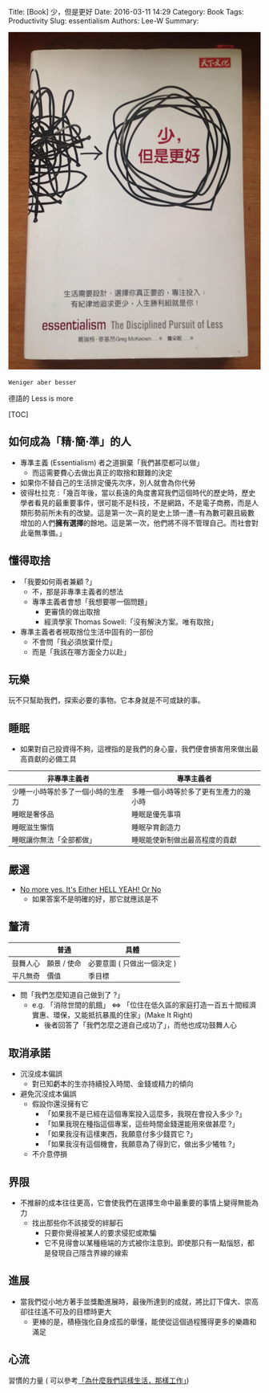 Title: [Book] 少，但是更好
Date: 2016-03-11 14:29
Category: Book
Tags: Productivity
Slug: essentialism
Authors: Lee-W
Summary:

![Essentialism](/images/books/zJS927h.jpg)

```text
Weniger aber besser
```

德語的 Less is more

<!--more-->

[TOC]

## 如何成為「精‧簡‧準」的人

* 專準主義 (Essentialism) 者之道摒棄「我們甚麼都可以做」
    * 而這需要費心去做出真正的取捨和艱難的決定
* 如果你不替自己的生活排定優先次序，別人就會為你代勞
* 彼得杜拉克 :「幾百年後，當以長遠的角度書寫我們這個時代的歷史時，歷史學者看見的最重要事件，很可能不是科技，不是網路，不是電子商務，而是人類形勢前所未有的改變。這是第一次─真的是史上頭一遭─有為數可觀且級數增加的人們**擁有選擇**的餘地。這是第一次，他們將不得不管理自己。而社會對此毫無準備。」

## 懂得取捨

* 「我要如何兩者兼顧 ?」
    * 不，那是非專準主義者的想法
    * 專準主義者會想「我想要哪一個問題」
        * 更審慎的做出取捨
        * 經濟學家 Thomas Sowell:「沒有解決方案。唯有取捨」
* 專準主義者者視取捨位生活中固有的一部份
    * 不會問「我必須放棄什麼」
    * 而是「我該在哪方面全力以赴」

## 玩樂

玩不只幫助我們，探索必要的事物。它本身就是不可或缺的事。

## 睡眠

* 如果對自己投資得不夠，這裡指的是我們的身心靈，我們便會損害用來做出最高貢獻的必備工具

| 非專準主義者 | 專準主義者 |
|---|---|
| 少睡一小時等於多了一個小時的生產力 | 多睡一個小時等於多了更有生產力的幾小時 |
| 睡眠是奢侈品 | 睡眠是優先事項 |
| 睡眠滋生懶惰 | 睡眠孕育創造力 |
| 睡眠讓你無法「全部都做」| 睡眠能使新制做出最高程度的貢獻 |

## 嚴選

* [No more yes. It's Either HELL YEAH! Or No](https://www.youtube.com/watch?time_continue=60&v=1ehWlVeMrqw)
    * 如果答案不是明確的好，那它就應該是不

## 釐清

|  | 普通 | 具體 |
|---|---|---|
| 鼓舞人心 | 願景 / 使命   | 必要意圖 ( 只做出一個決定 )|
| 平凡無奇 | 價值 | 季目標 |

* 問「我們怎麼知道自己做到了 ?」
    * e.g. 「消除世間的飢餓」 ⇔ 「位住在低久區的家庭打造一百五十間經濟實惠、環保，又能抵抗暴風的住家」(Make It Right)
        * 後者回答了「我們怎麼之道自己成功了」，而他也成功鼓舞人心

## 取消承諾

* 沉沒成本偏誤
    * 對已知虧本的生亦持續投入時間、金錢或精力的傾向
* 避免沉沒成本偏誤
    * 假設你還沒擁有它
        * 「如果我不是已經在這個專案投入這麼多，我現在會投入多少 ?」
        * 「如果我現在種指這個專案，這些時間金錢還能用來做甚麼 ?」
        * 「如果我沒有這樣東西，我願意付多少錢買它 ?」
        * 「如果我沒有這個機會，我願意為了得到它，做出多少犧牲 ?」
    * 不介意停損

## 界限

* 不推辭的成本往往更高，它會使我們在選擇生命中最重要的事情上變得無能為力
    * 找出那些你不該接受的絆腳石
        * 只要你覺得被某人的要求侵犯或欺騙
        * 它不見得會以某種極端的方式被你注意到。即使那只有一點惱怒，都是發現自己隱含界線的線索

## 進展

* 當我們從小地方著手並獎勵進展時，最後所達到的成就，將比訂下偉大、崇高卻往往遙不可及的目標時更大
    * 更棒的是，積極強化自身成孤的舉懂，能使從這個過程獲得更多的樂趣和滿足

## 心流

習慣的力量 ( 可以參考[「為什麼我們這樣生活，那樣工作」]({filename}/posts/book/2015/08-the-power-of-habit.md))
